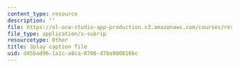 ```yaml
---
content_type: resource
description: ''
file: https://ol-ocw-studio-app-production.s3.amazonaws.com/courses/res-env-003-earthdnas-climate-101-fall-2019/d45bad961a1ca8ca8706d7ba980816bc_L8N_KZBHeIA.srt
file_type: application/x-subrip
resourcetype: Other
title: 3play caption file
uid: d45bad96-1a1c-a8ca-8706-d7ba980816bc
---
```

